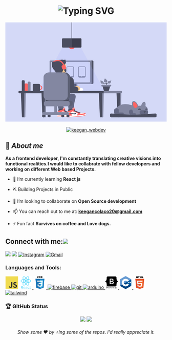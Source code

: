 <h1 align="center">
<img src="https://readme-typing-svg.demolab.com?font=&weight=500&size=32&pause=1000&color=D61355&center=true&width=800&lines=Hey👋 %3CDevelopers%2F%3E+I+am+Keegan+Colaco;Frontend+Developer👨‍💻;An a Curious+Learner😉" alt="Typing SVG" /></a>
</h1>

<div align="center">
<img src="https://github.com/Keegan-20/Keegan-20/blob/main/developer.gif" alt="logo" height="310" width="1100">
</div>


<p align="center"> <a href="https://twitter.com/keegan_webdev" target="blank"><img src="https://img.shields.io/twitter/follow/keegan_webdev?logo=twitter&style=for-the-badge" alt="keegan_webdev" /></a> </p>


## 🚀 *About me*
**As a frontend developer, I'm constantly translating creative visions into functional realities.I would like to collabrate with fellow developers and working on different Web based Projects.**

- 🌱 I’m currently learning **React js**
- ⛏️ Building Projects in Public
- 👯 I’m looking to collaborate on **Open Source development**

- 📫 You can reach out to me at: **keegancolaco20@gmail.com**

- ⚡ Fun fact **Survives on coffee and Love dogs.**

## Connect with me:<img src="https://github.com/TheDudeThatCode/TheDudeThatCode/blob/master/Assets/Handshake.gif" height="32px">

[<img src="https://img.shields.io/badge/twitter-white.svg?&style=for-the-badge&logo=twitter&logoColor=%3A2F2F">](https://twitter.com/keegan_webdev)
[<img src="https://img.shields.io/badge/linkedin-%230077B5.svg?&style=for-the-badge&logo=linkedin&logoColor=white">](https://linkedin.com/in/keegan-colaco-761363169)
[<img alt="Instagram" src="https://img.shields.io/badge/Instagram-E4405F?style=for-the-badge&logo=instagram&logoColor=white" />]("https://instagram.com/the_animator_20)
[<img alt="Gmail" src="https://img.shields.io/badge/Gmail-D14836?style=for-the-badge&logo=gmail&logoColor=white" />](mailto:keegancolaco20@gmail.com)



<h3 align="left">Languages and Tools:</h3>
<p align="left"><img src="https://raw.githubusercontent.com/devicons/devicon/master/icons/javascript/javascript-original.svg" alt="javascript" width="40" height="40"/> </a> <a href="https://developer.mozilla.org/en-US/docs/Web/JavaScript" target="_blank" rel="noreferrer"> <img src="https://raw.githubusercontent.com/devicons/devicon/master/icons/react/react-original-wordmark.svg" alt="react" width="40" height="40"/> </a> <a href="https://www.w3schools.com/css/" target="_blank" rel="noreferrer"> <img src="https://raw.githubusercontent.com/devicons/devicon/master/icons/css3/css3-original-wordmark.svg" alt="css3" width="40" height="40"/> </a> <a href="https://www.arduino.cc/" target="_blank" rel="noreferrer"> <a href="https://firebase.google.com/" target="_blank" rel="noreferrer"> <img src="https://www.vectorlogo.zone/logos/firebase/firebase-icon.svg" alt="firebase" width="40" height="40"/>
<a href="https://git-scm.com/" target="_blank" rel="noreferrer"> <img src="https://www.vectorlogo.zone/logos/git-scm/git-scm-icon.svg" alt="git" width="40" height="40"/> </a> <a href="https://www.w3.org/html/" target="_blank" rel="noreferrer"><img src="https://cdn.worldvectorlogo.com/logos/arduino-1.svg" alt="arduino" width="40" height="40"/> </a> <a href="https://getbootstrap.com" target="_blank" rel="noreferrer"> <img src="https://raw.githubusercontent.com/devicons/devicon/master/icons/bootstrap/bootstrap-plain-wordmark.svg" alt="bootstrap" width="40" height="40"/> </a> <a href="https://www.w3schools.com/cpp/" target="_blank" rel="noreferrer"> <img src="https://raw.githubusercontent.com/devicons/devicon/master/icons/cplusplus/cplusplus-original.svg" alt="cplusplus" width="40" height="40"/> </a>  </a>  <img src="https://raw.githubusercontent.com/devicons/devicon/master/icons/html5/html5-original-wordmark.svg" alt="html5" width="40" height="40"/> </a> <a href="https://tailwindcss.com/" target="_blank" rel="noreferrer"> <img src="https://www.vectorlogo.zone/logos/tailwindcss/tailwindcss-icon.svg" alt="tailwind" width="40" height="40"/> </a> </p>

### 🏆 GitHub Status

<div align="center">

<img width="400px" src="https://github-readme-stats.vercel.app/api?username=Keegan-20&hide=stars&custom_title=Keegan's+GitHub+stats&show_icons=true&hide_border=true&count_private=true&bg_color=00000000&title_color=D61355FF&text_color=FFFF&icon_color=D61355FF&cache_seconds=300"/>
<img width="400px" src="https://github-readme-streak-stats.herokuapp.com/?user=Keegan-20&background=00000000&hide_border=true&stroke=F6C819&ring=D61355FF&fire=ff960d&currStreakNum=FFFF&sideNums=FFFF&currStreakLabel=D61355FF&sideLabels=D61355FF&dates=D61355FF" />
  
</div> 																			
<h6 align="center">
Show some ❤️ by ⭐ing some of the repos. I'd really appreciate it.
</h6>
  
